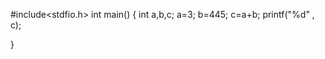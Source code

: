  #include<stdfio.h>
 int main()
  {
      int a,b,c; 
      a=3;
      b=445;
      c=a+b;
      printf("%d" , c);
      
  }
 
